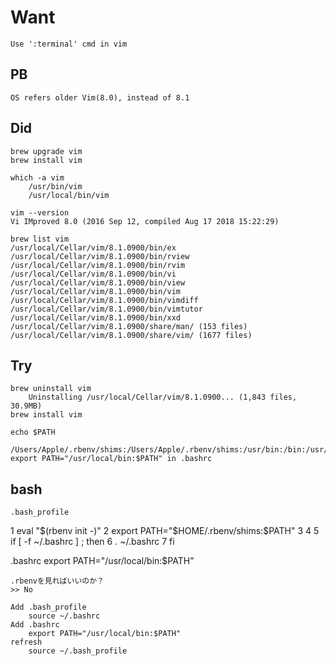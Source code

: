 
# Want
    Use ':terminal' cmd in vim
## PB
    OS refers older Vim(8.0), instead of 8.1
## Did
    brew upgrade vim
    brew install vim

    which -a vim
        /usr/bin/vim
        /usr/local/bin/vim

    vim --version
    Vi IMproved 8.0 (2016 Sep 12, compiled Aug 17 2018 15:22:29)

    brew list vim
    /usr/local/Cellar/vim/8.1.0900/bin/ex
    /usr/local/Cellar/vim/8.1.0900/bin/rview
    /usr/local/Cellar/vim/8.1.0900/bin/rvim
    /usr/local/Cellar/vim/8.1.0900/bin/vi
    /usr/local/Cellar/vim/8.1.0900/bin/view
    /usr/local/Cellar/vim/8.1.0900/bin/vim
    /usr/local/Cellar/vim/8.1.0900/bin/vimdiff
    /usr/local/Cellar/vim/8.1.0900/bin/vimtutor
    /usr/local/Cellar/vim/8.1.0900/bin/xxd
    /usr/local/Cellar/vim/8.1.0900/share/man/ (153 files)
    /usr/local/Cellar/vim/8.1.0900/share/vim/ (1677 files)  
## Try
    brew uninstall vim
        Uninstalling /usr/local/Cellar/vim/8.1.0900... (1,843 files, 30.9MB)
    brew install vim

    echo $PATH
        /Users/Apple/.rbenv/shims:/Users/Apple/.rbenv/shims:/usr/bin:/bin:/usr/sbin:/sbin:/usr/local/bin
    export PATH="/usr/local/bin:$PATH" in .bashrc

## bash
    .bash_profile
  1 eval "$(rbenv init -)"
  2 export PATH="$HOME/.rbenv/shims:$PATH"
  3 
  4 
  5 if [ -f ~/.bashrc ] ; then
  6 . ~/.bashrc
  7 fi

  .bashrc
    export PATH="/usr/local/bin:$PATH"

    .rbenvを見ればいいのか？
    >> No

    Add .bash_profile
        source ~/.bashrc
    Add .bashrc
        export PATH="/usr/local/bin:$PATH"
    refresh
        source ~/.bash_profile
